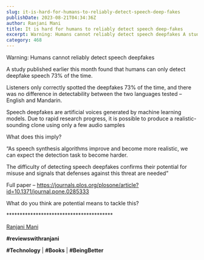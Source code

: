 ```yaml
---
slug: it-is-hard-for-humans-to-reliably-detect-speech-deep-fakes
publishDate: 2023-08-21T04:34:36Z
author: Ranjani Mani
title: It is hard for humans to reliably detect speech deep-fakes 
excerpt: Warning: Humans cannot reliably detect speech deepfakes A study published earlier this month found that humans can only detect deepfake speech 73% of the time. Listeners only correctly spotted the deepfakes 73% of the time, and there was no difference in detectability between the two languages tested – English and Mandarin. Speech deepfakes are artificial voices  ... 
category: 468
---
```


Warning: Humans cannot reliably detect speech deepfakes

A study published earlier this month found that humans can only detect deepfake speech 73% of the time.

Listeners only correctly spotted the deepfakes 73% of the time, and there was no difference in detectability between the two languages tested – English and Mandarin.

Speech deepfakes are artificial voices generated by machine learning models. Due to rapid research progress, it is possible to produce a realistic-sounding clone using only a few audio samples

What does this imply?

“As speech synthesis algorithms improve and become more realistic, we can expect the detection task to become harder.

The difficulty of detecting speech deepfakes confirms their potential for misuse and signals that defenses against this threat are needed”

Full paper – <https://journals.plos.org/plosone/article?id=10.1371/journal.pone.0285333>

What do you think are potential means to tackle this?

\*\*\*\*\*\*\*\*\*\*\*\*\*\*\*\*\*\*\*\*\*\*\*\*\*\*\*\*\*\*\*\*\*\*\*\*\*\*\*\*

[Ranjani Mani](https://www.linkedin.com/feed/#)

**#reviewswithranjani**

**#Technology** | **#Books** | **#BeingBetter**